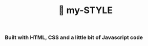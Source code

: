 <h1 align="center">💅 my-STYLE</h1>

<br>

### Built with HTML, CSS and a little bit of Javascript code
